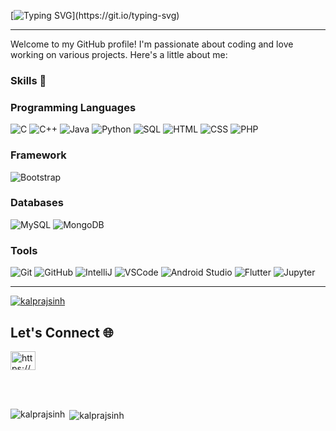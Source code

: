 
[![Typing SVG](https://readme-typing-svg.herokuapp.com?size=40&center=true&vCenter=true&width=1000&height=100&lines=HI+👋+I+AM+KALPRAJ.)](https://git.io/typing-svg)
<hr>

Welcome to my GitHub profile! I'm passionate about coding and love working on various projects. Here's a little about me:

### Skills 🚀
### Programming Languages
![C](https://img.shields.io/badge/C-00599C?style=for-the-badge&logo=c&logoColor=white)
![C++](https://img.shields.io/badge/C++-00599C?style=for-the-badge&logo=c%252B%252B&logoColor=white)
![Java](https://img.shields.io/badge/Java-ED8B00?style=for-the-badge&logo=java&logoColor=white)
![Python](https://img.shields.io/badge/Python-3776AB?style=for-the-badge&logo=python&logoColor=white)
![SQL](https://img.shields.io/badge/SQL-00000F?style=for-the-badge&logo=mysql&logoColor=white)
![HTML](https://img.shields.io/badge/HTML-239120?style=for-the-badge&logo=html5&logoColor=white)
![CSS](https://img.shields.io/badge/CSS-239120?&style=for-the-badge&logo=css3&logoColor=white)
![PHP](https://img.shields.io/badge/PHP-777BB4?style=for-the-badge&logo=php&logoColor=white)

### Framework
![Bootstrap](https://img.shields.io/badge/Bootstrap-563D7C?style=for-the-badge&logo=bootstrap&logoColor=white)

### Databases
![MySQL](https://img.shields.io/badge/MySQL-00000F?style=for-the-badge&logo=mysql&logoColor=white)
![MongoDB](https://img.shields.io/badge/MongoDB-47A248?style=for-the-badge&logo=mongodb&logoColor=white)

### Tools
![Git](https://img.shields.io/badge/Git-F05032?style=for-the-badge&logo=git&logoColor=white)
![GitHub](https://img.shields.io/badge/GitHub-181717?style=for-the-badge&logo=github&logoColor=white)
![IntelliJ](https://img.shields.io/badge/IntelliJ-000000?style=for-the-badge&logo=intellij-idea&logoColor=white)
![VSCode](https://img.shields.io/badge/VSCode-007ACC?style=for-the-badge&logo=visual-studio-code&logoColor=white)
![Android Studio](https://img.shields.io/badge/Android%20Studio-3DDC84?style=for-the-badge&logo=android-studio&logoColor=white)
![Flutter](https://img.shields.io/badge/Flutter-02569B?style=for-the-badge&logo=flutter&logoColor=white)
![Jupyter](https://img.shields.io/badge/Jupyter-F37626?style=for-the-badge&logo=jupyter&logoColor=white)

<hr>

<p align="left"> <a href="https://github.com/ryo-ma/github-profile-trophy"><img src="https://github-profile-trophy.vercel.app/?username=kalprajsinh" alt="kalprajsinh" /></a> </p>

## Let's Connect 🌐
<p align="left">
<a href="https://www.linkedin.com/in/kalprajsinh-rana-684b98247" target="blank"><img align="center" src="https://raw.githubusercontent.com/rahuldkjain/github-profile-readme-generator/master/src/images/icons/Social/linked-in-alt.svg" alt="https://www.linkedin.com/in/kalprajsinh-rana-684b98247" height="30" width="40" /></a>
</p>

<br><br>
<p><img align="left" src="https://github-readme-stats.vercel.app/api/top-langs?username=kalprajsinh&show_icons=true&locale=en&layout=compact" alt="kalprajsinh" /></p>
<p>&nbsp;<img align="center" src="https://github-readme-stats.vercel.app/api?username=kalprajsinh&show_icons=true&locale=en" alt="kalprajsinh" /></p>








<!--### Hi there 👋


<!--
**Kalprajsinh/Kalprajsinh** is a ✨ _special_ ✨ repository because its `README.md` (this file) appears on your GitHub profile.

[![Typing SVG](https://readme-typing-svg.herokuapp.com?size=40&center=true&vCenter=true&width=1000&height=100&lines=HI+I+AM+KALPRAJ.;I+AM+A+DEVELOPER.;WELCOME+TO+VISIT+MY+PROFILE.)](https://git.io/typing-svg)

Here are some ideas to get you started:

- 🔭 I’m currently working on ...
- 🌱 I’m currently learning ...
- 👯 I’m looking to collaborate on ...
- 🤔 I’m looking for help with ...
- 💬 Ask me about ...
- 📫 How to reach me: ...
- 😄 Pronouns: ...
- ⚡ Fun fact: ...
### About
- Programming launguage : `C`, `C++`, `Java (Basic)` , `Python (Basic)`

### Connect

<a href=""> 
  <img align="left" src=""/>
</a>
<a href=""> 
    <img align="left" src=""></img>
</a>
<a href=""> 
    <img align="left" src=""></img>
</a>
<a href=""> 
    <img align="left" src=""></img>
</a>
-->

